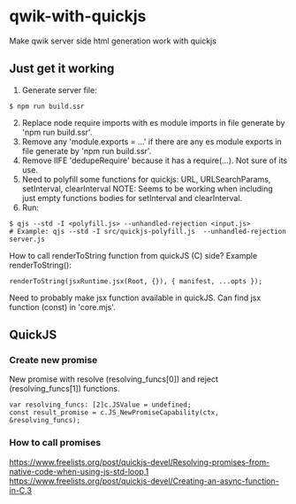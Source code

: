# qwik-with-quickjs
Make qwik server side html generation work with quickjs

## Just get it working
1) Generate server file:
```
$ npm run build.ssr
```
2) Replace node require imports with es module imports in file generate by
   'npm run build.ssr'.
3) Remove any 'module.exports = ...' if there are any es module exports in
   file generate by 'npm run build.ssr'.
4) Remove IIFE 'dedupeRequire' because it has a require(...). Not sure of its use.
4) Need to polyfill some functions for quickjs:
   URL, URLSearchParams, setInterval, clearInterval
   NOTE: Seems to be working when including just empty functions bodies for
   setInterval and clearInterval.
5) Run:
```
$ qjs --std -I <polyfill.js> --unhandled-rejection <input.js>
# Example: qjs --std -I src/quickjs-polyfill.js  --unhandled-rejection server.js
```

How to call renderToString function from quickJS (C) side?
Example renderToString():
```
renderToString(jsxRuntime.jsx(Root, {}), { manifest, ...opts });
```
Need to probably make jsx function available in quickJS. Can find jsx
function (const) in 'core.mjs'.



## QuickJS
### Create new promise
New promise with resolve (resolving_funcs[0]) and reject (resolving_funcs[1]) functions.
```zig
var resolving_funcs: [2]c.JSValue = undefined;
const result_promise = c.JS_NewPromiseCapability(ctx, &resolving_funcs);
```

### How to call promises
https://www.freelists.org/post/quickjs-devel/Resolving-promises-from-native-code-when-using-js-std-loop,1
https://www.freelists.org/post/quickjs-devel/Creating-an-async-function-in-C,3
